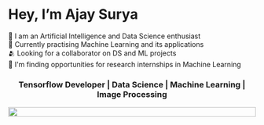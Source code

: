 <h1> Hey, I’m Ajay Surya </h1>

<div align = "left">
  👀 I am an Artificial Intelligence and Data Science enthusiast<br>
  🤖 Currently practising Machine Learning and its applications<br>
  🫂 Looking for a collaborator on DS and ML projects<br> 
  📖 I'm finding opportunities for research internships in Machine Learning<br>

<h3 align="center">Tensorflow Developer | Data Science | Machine Learning | Image Processing</h3>

<img src="https://i.imgur.com/dBaSKWF.gif" height="20" width="100%">



